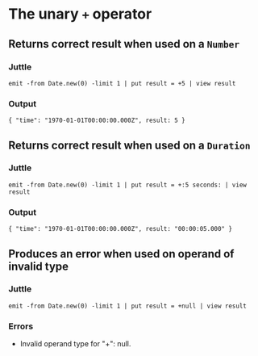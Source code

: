 # The unary `+` operator

## Returns correct result when used on a `Number`

### Juttle

    emit -from Date.new(0) -limit 1 | put result = +5 | view result

### Output

    { "time": "1970-01-01T00:00:00.000Z", result: 5 }

## Returns correct result when used on a `Duration`

### Juttle

    emit -from Date.new(0) -limit 1 | put result = +:5 seconds: | view result

### Output

    { "time": "1970-01-01T00:00:00.000Z", result: "00:00:05.000" }

## Produces an error when used on operand of invalid type

### Juttle

    emit -from Date.new(0) -limit 1 | put result = +null | view result

### Errors

  * Invalid operand type for "+": null.
